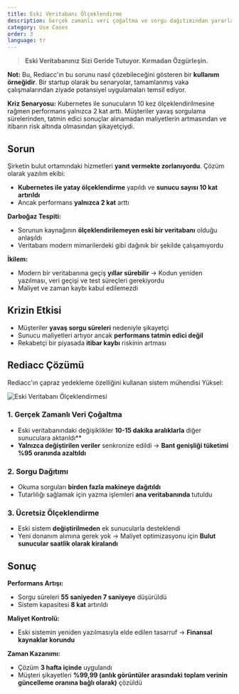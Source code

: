 ```yaml
---
title: Eski Veritabanı Ölçeklendirme
description: Gerçek zamanlı veri çoğaltma ve sorgu dağıtımından yararlanarak eski veritabanlarını geçiş yapmadan ölçeklendirin.
category: Use Cases
order: 3
language: tr
---
```


> **Eski Veritabanınız Sizi Geride Tutuyor. Kırmadan Özgürleşin.**

**Not:** Bu, Rediacc'ın bu sorunu nasıl çözebileceğini gösteren bir **kullanım örneğidir**. Bir startup olarak bu senaryolar, tamamlanmış vaka çalışmalarından ziyade potansiyel uygulamaları temsil ediyor.

**Kriz Senaryosu:** Kubernetes ile sunucuların 10 kez ölçeklendirilmesine rağmen performans yalnızca 2 kat arttı. Müşteriler yavaş sorgulama sürelerinden, tatmin edici sonuçlar alınamadan maliyetlerin artmasından ve itibarın risk altında olmasından şikayetçiydi.

## Sorun

Şirketin bulut ortamındaki hizmetleri **yanıt vermekte zorlanıyordu**. Çözüm olarak yazılım ekibi: 
* **Kubernetes ile yatay ölçeklendirme** yapıldı ve **sunucu sayısı 10 kat artırıldı** 
* Ancak performans **yalnızca 2 kat** arttı

**Darboğaz Tespiti:** 
* Sorunun kaynağının **ölçeklendirilemeyen eski bir veritabanı** olduğu anlaşıldı 
* Veritabanı modern mimarilerdeki gibi dağınık bir şekilde çalışamıyordu

**İkilem:** 
* Modern bir veritabanına geçiş **yıllar sürebilir** → Kodun yeniden yazılması, veri geçişi ve test süreçleri gerekiyordu 
* Maliyet ve zaman kaybı kabul edilemezdi

## Krizin Etkisi

* Müşteriler **yavaş sorgu süreleri** nedeniyle şikayetçi 
* Sunucu maliyetleri artıyor ancak **performans tatmin edici değil** 
* Rekabetçi bir piyasada **itibar kaybı** riskinin artması

## Rediacc Çözümü

Rediacc'ın çapraz yedekleme özelliğini kullanan sistem mühendisi Yüksel:

![Eski Veritabanı Ölçeklendirmesi](/img/legacy-scaling.svg)

### 1. **Gerçek Zamanlı Veri Çoğaltma** 
* Eski veritabanındaki değişiklikler **10-15 dakika aralıklarla** diğer sunuculara aktarıldı** 
* **Yalnızca değiştirilen veriler** senkronize edildi → **Bant genişliği tüketimi %95 oranında azaltıldı**

### 2. **Sorgu Dağıtımı** 
* Okuma sorguları **birden fazla makineye dağıtıldı** 
* Tutarlılığı sağlamak için yazma işlemleri **ana veritabanında** tutuldu

### 3. **Ücretsiz Ölçeklendirme** 
* Eski sistem **değiştirilmeden** ek sunucularla desteklendi 
* Yeni donanım alımına gerek yok → Maliyet optimizasyonu için **Bulut sunucular saatlik olarak kiralandı**

## Sonuç

**Performans Artışı:** 
* Sorgu süreleri **55 saniyeden 7 saniyeye** düşürüldü 
* Sistem kapasitesi **8 kat** artırıldı

**Maliyet Kontrolü:** 
* Eski sistemin yeniden yazılmasıyla elde edilen tasarruf → **Finansal kaynaklar korundu**

**Zaman Kazanımı:** 
* Çözüm **3 hafta içinde** uygulandı 
* Müşteri şikayetleri **%99,99 (anlık görüntüler arasındaki toplam verinin güncelleme oranına bağlı olarak)** çözüldü